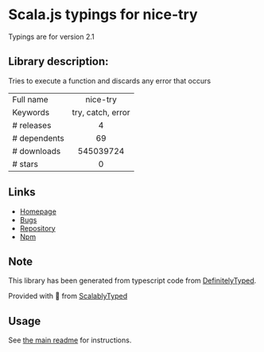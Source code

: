 
# Scala.js typings for nice-try

Typings are for version 2.1

## Library description:
Tries to execute a function and discards any error that occurs

|                    |                 |
| ------------------ | :-------------: |
| Full name          | nice-try |
| Keywords           | try, catch, error |
| # releases         | 4 |
| # dependents       | 69 |
| # downloads        | 545039724 |
| # stars            | 0 |

## Links
- [Homepage](https://github.com/electerious/nice-try)
- [Bugs](https://github.com/electerious/nice-try/issues)
- [Repository](https://github.com/electerious/nice-try)
- [Npm](https://www.npmjs.com/package/nice-try)
    


## Note
This library has been generated from typescript code from [DefinitelyTyped](https://definitelytyped.org).

Provided with :purple_heart: from [ScalablyTyped](https://github.com/oyvindberg/ScalablyTyped)

## Usage
See [the main readme](../../readme.md) for instructions.


